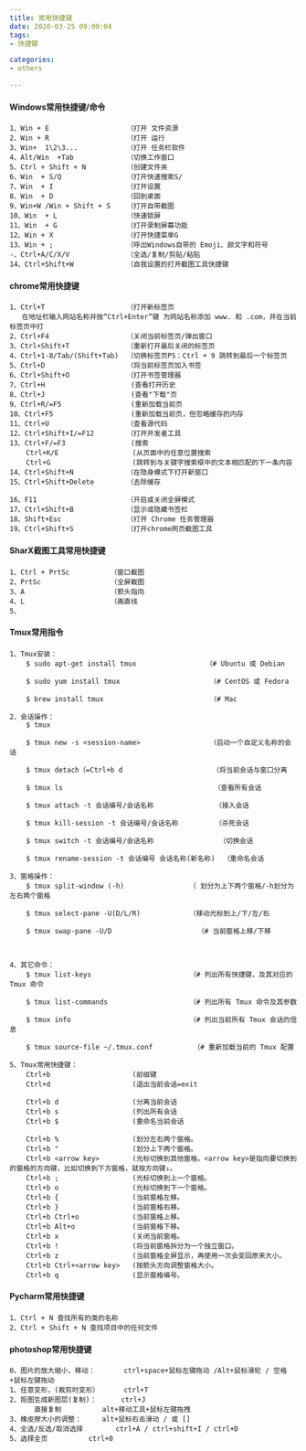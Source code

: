 ```yaml
---
title: 常用快捷键
date: 2020-03-25 09:09:04
tags: 
- 快捷键

categories:
- others

---
```


####  Windows常用快捷键/命令
    1、Win + E                   （打开 文件资源
    2、Win + R                   （打开 运行
    3、Win+  1\2\3...            （打开 任务栏软件
    4、Alt/Win  +Tab             （切换工作窗口
    5、Ctrl + Shift + N          （创建文件夹
    6、Win  + S/Q                （打开快速搜索S/
    7、Win  + I                  （打开设置
    8、Win  + D                  （回到桌面
    9、Win+W /Win + Shift + S    （打开自带截图
    10、Win  + L                 （快速锁屏
    11、Win  + G                 （打开录制屏幕功能
    12、Win + X                  （打开快捷菜单G
    13、Win + ;                  （呼出Windows自带的 Emoji、颜文字和符号
    -、Ctrl+A/C/X/V              （全选/复制/剪贴/粘贴
    14、Ctrl+Shift+W             （自我设置的打开截图工具快捷键


####  chrome常用快捷键
    1、Ctrl+T                    （打开新标签页
       在地址栏输入网站名称并按“Ctrl+Enter”键 为网站名称添加 www. 和 .com，并在当前标签页中打
    2、Ctrl+F4                   （关闭当前标签页/弹出窗口
    3、Ctrl+Shift+T              （重新打开最后关闭的标签页
    4、Ctrl+1-8/Tab/(Shift+Tab)  （切换标签页PS：Ctrl + 9 跳转到最后一个标签页
    5、Ctrl+D                    （将当前标签页加入书签
    6、Ctrl+Shift+O              （打开书签管理器
    7、Ctrl+H                     (查看打开历史
    8、Ctrl+J                     (查看"下载"页
    9、Ctrl+R/=F5                 (重新加载当前页
    10、Ctrl+F5                   (重新加载当前页，但忽略缓存的内存
    11、Ctrl+U                   （查看源代码
    12、Ctrl+Shift+I/=F12        （打开开发者工具
    13、Ctrl+F/=F3                (搜索
        Ctrl+K/E                  (从页面中的任意位置搜索
        Ctrl+G                    (跳转到与关键字搜索框中的文本相匹配的下一条内容
    14、Ctrl+Shift+N             （在隐身模式下打开新窗口
    15、Ctrl+Shift+Delete        （去除缓存
    
    16、F11                      （开启或关闭全屏模式
    17、Ctrl+Shift+B             （显示或隐藏书签栏
    18、Shift+Esc                （打开 Chrome 任务管理器
    19、Ctrl+Shift+S             （打开chrome网页截图工具
    
    
####  SharX截图工具常用快捷键

    1、Ctrl + PrtSc          （窗口截图
    2、PrtSc                 （全屏截图
    3、A                     （箭头指向
    4、L                     （画直线
    5、
          
####  Tmux常用指令

    1、Tmux安装：    
        $ sudo apt-get install tmux                 （# Ubuntu 或 Debian
        
        $ sudo yum install tmux                      （# CentOS 或 Fedora

        $ brew install tmux                          （# Mac
        
    2、会话操作：
        $ tmux
        
        $ tmux new -s <session-name>                 （启动一个自定义名称的会话
        
        $ tmux detach（=Ctrl+b d                      （将当前会话与窗口分离
        
        $ tmux ls                                     （查看所有会话
        
        $ tmux attach -t 会话编号/会话名称               （接入会话
        
        $ tmux kill-session -t 会话编号/会话名称         （杀死会话
        
        $ tmux switch -t 会话编号/会话名称                （切换会话
        
        $ tmux rename-session -t 会话编号 会话名称(新名称)  （重命名会话
    
    3、窗格操作：
        $ tmux split-window (-h)                （ 划分为上下两个窗格/-h划分为左右两个窗格
        
        $ tmux select-pane -U(D/L/R)            （移动光标到上/下/左/右
        
        $ tmux swap-pane -U/D                     （# 当前窗格上移/下移
        
        
    
    4、其它命令： 
        $ tmux list-keys                        （# 列出所有快捷键，及其对应的 Tmux 命令

        $ tmux list-commands                    （# 列出所有 Tmux 命令及其参数

        $ tmux info                             （# 列出当前所有 Tmux 会话的信息
  
        $ tmux source-file ~/.tmux.conf          （# 重新加载当前的 Tmux 配置
        
    5、Tmux常用快捷键：
        Ctrl+b                    (前缀键   
        Ctrl+d                    (退出当前会话=exit
        
        Ctrl+b d                  (分离当前会话
        Ctrl+b s                  (列出所有会话
        Ctrl+b $                  (重命名当前会话
        
        Ctrl+b %                  (划分左右两个窗格。
        Ctrl+b "                  (划分上下两个窗格。
        Ctrl+b <arrow key>        (光标切换到其他窗格。<arrow key>是指向要切换到的窗格的方向键，比如切换到下方窗格，就按方向键↓。
        Ctrl+b ;                  (光标切换到上一个窗格。
        Ctrl+b o                  (光标切换到下一个窗格。
        Ctrl+b {                  (当前窗格左移。
        Ctrl+b }                  (当前窗格右移。
        Ctrl+b Ctrl+o             (当前窗格上移。
        Ctrl+b Alt+o              (当前窗格下移。
        Ctrl+b x                  (关闭当前窗格。
        Ctrl+b !                  (将当前窗格拆分为一个独立窗口。
        Ctrl+b z                  (当前窗格全屏显示，再使用一次会变回原来大小。
        Ctrl+b Ctrl+<arrow key>   (按箭头方向调整窗格大小。
        Ctrl+b q                  (显示窗格编号。

   
          
####  Pycharm常用快捷键
    1、Ctrl + N 查找所有的类的名称
    2、Ctrl + Shift + N 查找项目中的任何文件
    
    
####  photoshop常用快捷键
    0、图片的放大缩小，移动：		ctrl+space+鼠标左键拖动 /Alt+鼠标滑轮 / 空格+鼠标左键拖动
    1、任意变形，(裁剪时变形）		ctrl+T
    2、抠图生成新图层(复制)：		ctrl+J
          直接复制			alt+移动工具+鼠标左键拖拽
    3、橡皮擦大小的调整：		alt+鼠标右击滑动 / 或 []  
    4、全选/反选/取消选择		ctrl+A / ctrl+shift+I / ctrl+D
    5、选择全页			ctrl+0
   